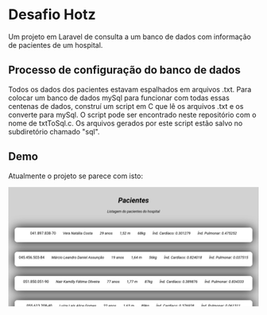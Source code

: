 # Desafio Hotz

Um projeto em Laravel de consulta a um banco de dados com informação de pacientes de um hospital. 

## Processo de configuração do banco de dados

Todos os dados dos pacientes estavam espalhados em arquivos .txt. Para colocar um banco de dados mySql para funcionar com todas essas centenas de dados, construí um script em C que lê os arquivos .txt e os converte para mySql. O script pode ser encontrado neste repositório com o nome de txtToSql.c. Os arquivos gerados por este script estão salvo no subdiretório chamado "sql".

## Demo

Atualmente o projeto se parece com isto:

![alt text](https://raw.githubusercontent.com/Pablo00Balman/projetoHotz/main/Projeto.png)

